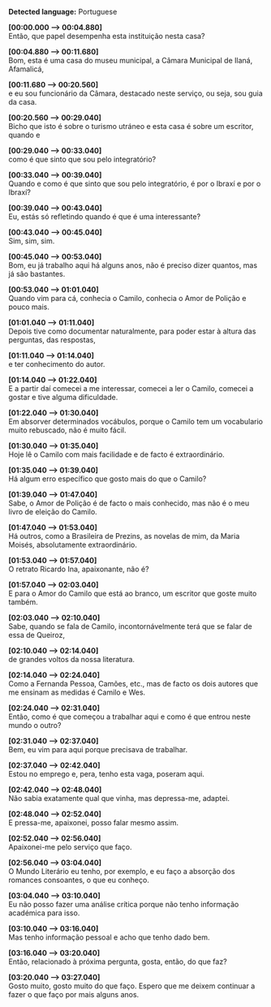**Detected language:** Portuguese  

**[00:00.000 --> 00:04.880]**  
Então, que papel desempenha esta instituição nesta casa?  

**[00:04.880 --> 00:11.680]**  
Bom, esta é uma casa do museu municipal, a Câmara Municipal de Ilaná, Afamalicá,  

**[00:11.680 --> 00:20.560]**  
e eu sou funcionário da Câmara, destacado neste serviço, ou seja, sou guia da casa.  

**[00:20.560 --> 00:29.040]**  
Bicho que isto é sobre o turismo utráneo e esta casa é sobre um escritor, quando e  

**[00:29.040 --> 00:33.040]**  
como é que sinto que sou pelo integratório?  

**[00:33.040 --> 00:39.040]**  
Quando e como é que sinto que sou pelo integratório, é por o Ibraxí e por o Ibraxí?  

**[00:39.040 --> 00:43.040]**  
Eu, estás só refletindo quando é que é uma interessante?  

**[00:43.040 --> 00:45.040]**  
Sim, sim, sim.  

**[00:45.040 --> 00:53.040]**  
Bom, eu já trabalho aqui há alguns anos, não é preciso dizer quantos, mas já são bastantes.  

**[00:53.040 --> 01:01.040]**  
Quando vim para cá, conhecia o Camilo, conhecia o Amor de Polição e pouco mais.  

**[01:01.040 --> 01:11.040]**  
Depois tive como documentar naturalmente, para poder estar à altura das perguntas, das respostas,  

**[01:11.040 --> 01:14.040]**  
e ter conhecimento do autor.  

**[01:14.040 --> 01:22.040]**  
E a partir daí comecei a me interessar, comecei a ler o Camilo, comecei a gostar e tive alguma dificuldade.  

**[01:22.040 --> 01:30.040]**  
Em absorver determinados vocábulos, porque o Camilo tem um vocabulario muito rebuscado, não é muito fácil.  

**[01:30.040 --> 01:35.040]**  
Hoje lê o Camilo com mais facilidade e de facto é extraordinário.  

**[01:35.040 --> 01:39.040]**  
Há algum erro específico que gosto mais do que o Camilo?  

**[01:39.040 --> 01:47.040]**  
Sabe, o Amor de Polição é de facto o mais conhecido, mas não é o meu livro de eleição do Camilo.  

**[01:47.040 --> 01:53.040]**  
Há outros, como a Brasileira de Prezins, as novelas de mim, da Maria Moisés, absolutamente extraordinário.  

**[01:53.040 --> 01:57.040]**  
O retrato Ricardo Ina, apaixonante, não é?  

**[01:57.040 --> 02:03.040]**  
E para o Amor do Camilo que está ao branco, um escritor que goste muito também.  

**[02:03.040 --> 02:10.040]**  
Sabe, quando se fala de Camilo, incontornávelmente terá que se falar de essa de Queiroz,  

**[02:10.040 --> 02:14.040]**  
de grandes voltos da nossa literatura.  

**[02:14.040 --> 02:24.040]**  
Como a Fernanda Pessoa, Camões, etc., mas de facto os dois autores que me ensinam as medidas é Camilo e Wes.  

**[02:24.040 --> 02:31.040]**  
Então, como é que começou a trabalhar aqui e como é que entrou neste mundo o outro?  

**[02:31.040 --> 02:37.040]**  
Bem, eu vim para aqui porque precisava de trabalhar.  

**[02:37.040 --> 02:42.040]**  
Estou no emprego e, pera, tenho esta vaga, poseram aqui.  

**[02:42.040 --> 02:48.040]**  
Não sabia exatamente qual que vinha, mas depressa-me, adaptei.  

**[02:48.040 --> 02:52.040]**  
E pressa-me, apaixonei, posso falar mesmo assim.  

**[02:52.040 --> 02:56.040]**  
Apaixonei-me pelo serviço que faço.  

**[02:56.040 --> 03:04.040]**  
O Mundo Literário eu tenho, por exemplo, e eu faço a absorção dos romances consoantes, o que eu conheço.  

**[03:04.040 --> 03:10.040]**  
Eu não posso fazer uma análise crítica porque não tenho informação académica para isso.  

**[03:10.040 --> 03:16.040]**  
Mas tenho informação pessoal e acho que tenho dado bem.  

**[03:16.040 --> 03:20.040]**  
Então, relacionado à próxima pergunta, gosta, então, do que faz?  

**[03:20.040 --> 03:27.040]**  
Gosto muito, gosto muito do que faço. Espero que me deixem continuar a fazer o que faço por mais alguns anos.  

